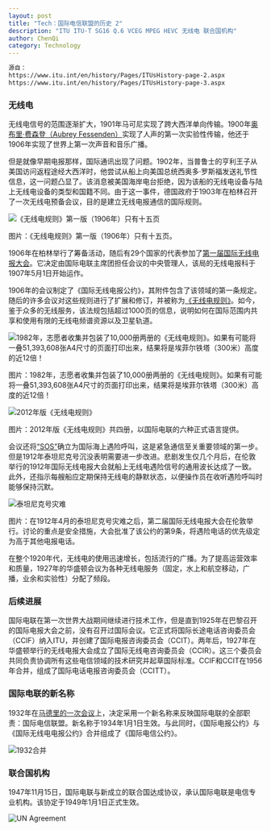 ```yaml
---
layout: post
title: "Tech：国际电信联盟的历史 2"
description: "ITU ITU-T SG16 Q.6 VCEG MPEG HEVC 无线电 联合国机构"
author: ChenQi
category: Technology
---
```


```txt
源自：
https://www.itu.int/en/history/Pages/ITUsHistory-page-2.aspx
https://www.itu.int/en/history/Pages/ITUsHistory-page-3.aspx
```

### 无线电

无线电信号的范围逐渐扩大，1901年马可尼实现了跨大西洋单向传输。1900年[奥布里·费森登（Aubrey Fessenden）](https://www.itu.int/itunews/manager/display.asp?lang=en&year=2005&issue=10&ipage=pioneers&ext=html)实现了人声的第一次实验性传输，他还于1906年实现了世界上第一次声音和音乐广播。

但是就像早期电报那样，国际通讯出现了问题。1902年，当普鲁士的亨利王子从美国访问返程途经大西洋时，他尝试从船上向美国总统西奥多·罗斯福发送礼节性信息，这一问题凸显了。该消息被美国海岸电台拒绝，因为该船的无线电设备与陆上无线电设备的类型和国籍不同。由于这一事件，德国政府于1903年在柏林召开了一次无线电预备会议，目的是建立无线电报通信的国际规则。

![《无线电规则》第一版（1906年）只有十五页](https://www.itu.int/en/history/ImagesOverviewOfITUsHistory/1906-RadioReg-TableOfContents.jpg)

图片：《无线电规则》第一版（1906年）只有十五页。

1906年在柏林举行了筹备活动，随后有29个国家的代表参加了[第一届国际无线电报大会](http://handle.itu.int/11.1004/020.1000/4.36)。它决定由国际电联主席团担任会议的中央管理人，该局的无线电报科于1907年5月1日开始运作。

1906年的会议制定了《国际无线电报公约》，其附件包含了该领域的第一条规定。随后的许多会议对这些规则进行了扩展和修订，并被称为[《无线电规则》](http://handle.itu.int/11.1004/020.1000/12.27.57.en)。如今，鉴于众多的无线服务，该法规包括超过1000页的信息，说明如何在国际范围内共享和使用有限的无线电频谱资源以及卫星轨道。

![1982年，志愿者收集并包装了10,000册两册的《无线电规则》。如果有可能将一叠51,393,608张A4尺寸的页面打印出来，结果将是埃菲尔铁塔（300米）高度的近12倍！](https://www.itu.int/en/history/ImagesOverviewOfITUsHistory/1982-RadioRegs-3.jpg)

图片：1982年，志愿者收集并包装了10,000册两册的《无线电规则》。如果有可能将一叠51,393,608张A4尺寸的页面打印出来，结果将是埃菲尔铁塔（300米）高度的近12倍！

![2012年版《无线电规则》](https://www.itu.int/en/history/ImagesOverviewOfITUsHistory/2012-RadioRegs-1.jpg)

图片：2012年版《无线电规则》共四册，以国际电联的六种正式语言提供。

会议还将[“SOS”](https://www.itu.int/itunews/manager/display.asp?lang=en&year=2006&issue=06&ipage=pioneers&ext=html)确立为国际海上遇险呼叫，这是紧急通信至关重要领域的第一步。但是1912年泰坦尼克号沉没表明需要进一步改进。悲剧发生仅几个月后，在伦敦举行的1912年国际无线电报大会就船上无线电遇险信号的通用波长达成了一致。此外，还指示每艘船应定期保持无线电的静默状态，以便操作员在收听遇险呼叫时能够保持沉默。

![泰坦尼克号灾难](https://www.itu.int/en/history/ImagesOverviewOfITUsHistory/Titanic-SOS.jpg)

图片：在1912年4月的泰坦尼克号灾难之后，第二届国际无线电报大会在伦敦举行。讨论的重点是安全措施，大会批准了该公约的第9条，将遇险电话的优先级定为高于其他电报电话。

在整个1920年代，无线电的使用迅速增长，包括流行的广播。为了提高运营效率和质量，1927年的华盛顿会议为各种无线电服务（固定，水上和航空移动，广播，业余和实验性）分配了频段。

### 后续进展

国际电联在第一次世界大战期间继续进行技术工作，但是直到1925年在巴黎召开的国际电报大会之前，没有召开过国际会议。它正式将国际长途电话咨询委员会（CCIF）纳入ITU，并创建了国际电报咨询委员会（CCIT）。两年后，1927年在华盛顿举行的无线电报大会成立了国际无线电咨询委员会（CCIR）。这三个委员会共同负责协调所有这些电信领域的技术研究并起草国际标准。CCIF和CCIT在1956年合并，组成了国际电话电报咨询委员会（CCITT）。

### 国际电联的新名称

1932年在[马德里的一次会议](http://handle.itu.int/11.1004/020.1000/4.5)上，决定采用一个新名称来反映国际电联的全部职责：国际电信联盟。新名称于1934年1月1日生效。与此同时，《国际电报公约》与《国际无线电电报公约》合并组成了《国际电信公约》。

![1932合并](https://www.itu.int/en/history/ImagesOverviewOfITUsHistory/1932-Merger-2.jpg)

### 联合国机构

1947年11月15日，国际电联与新成立的联合国达成协议，承认国际电联是电信专业机构。该协定于1949年1月1日正式生效。

![UN Agreement](https://www.itu.int/en/history/ImagesOverviewOfITUsHistory/UN-Agreement.jpg)
